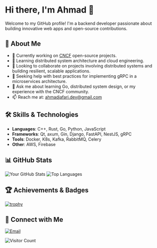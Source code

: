 # Hi there, I'm Ahmad 👋

Welcome to my GitHub profile! I'm a backend developer passionate about building innovative web apps and open-source contributions.

## 🚀 About Me
- 🔭 Currently working on [CNCF](https://www.cncf.io/) open-source projects.
- 🌱 Learning distributed system architecture and cloud engineering.
- 👯 Looking to collaborate on projects involving distributed systems and building resilient, scalable applications.
- 🤔 Seeking help with best practices for implementing gRPC in a microservices architecture.
- 💬 Ask me about learning Go, distributed system design, or my experience with the CNCF community.
- 📫 Reach me at: ahmadjafari.dev@gmail.com

## 🛠️ Skills & Technologies
- **Languages**: C++, Rust, Go, Python, JavaScript
- **Frameworks**: Qt, axum, Gin, Django, FastAPI, NestJS, gRPC
- **Tools**: Docker, K8s, Kafka, RabbitMQ, Celery
- **Other**: AWS, Firebase

## 📊 GitHub Stats
![Your GitHub Stats](https://github-readme-stats.vercel.app/api?username=ahmadjafari86&show_icons=true&theme=radical)
![Top Languages](https://github-readme-stats.vercel.app/api/top-langs/?username=ahmadjafari86&layout=compact&theme=radical)

## 🏆 Achievements & Badges
[![trophy](https://github-profile-trophy.vercel.app/?username=ahmadjafari86&theme=onedark)](https://github.com/ryo-ma/github-profile-trophy)


## 🔗 Connect with Me
[![Email](https://img.shields.io/badge/Email-Contact-red?logo=gmail)](mailto:ahmadjafari.dev@gmail.com)

![Visitor Count](https://visitor-badge.laobi.icu/badge?page_id=ahmadjafari86)

